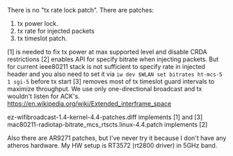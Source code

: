 There is no "tx rate lock patch".
There are patches:
1. tx power lock.
2. tx rate for injected packets
3. tx timeslot patch.

[1] is needed to fix tx power at max supported level and disable CRDA restrictions
[2] enables API for specify bitrate when injecting packets. But for current ieee80211 stack is not sufficient to specify rate in injected header and you also need to set it via ``iw dev $WLAN set bitrates ht-mcs-5 1 sgi-5`` before tx start
[3] removes most of tx timeslot guard intervals to maximize throughput. We use only one-directional broadcast and tx wouldn't listen for ACK's.  https://en.wikipedia.org/wiki/Extended_interframe_space

ez-wifibroadcast-1.4-kernel-4.4-patches.diff implements [1] and [3]
mac80211-radiotap-bitrate_mcs_rtscts.linux-4.4.patch implements [2]

Also there are AR9271 patches, but I've never try it because I don't have any atheros hardware. My HW setup is RT3572 (rt2800 driver) in 5GHz band.